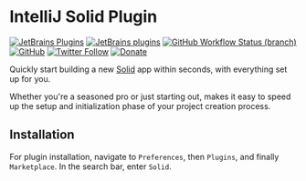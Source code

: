 # IntelliJ Solid Plugin

[![JetBrains Plugins](https://img.shields.io/jetbrains/plugin/v/21414-solid)](https://plugins.jetbrains.com/plugin/21414-solid)
[![JetBrains plugins](https://img.shields.io/jetbrains/plugin/d/21414-solid)](https://plugins.jetbrains.com/plugin/21414-solid/versions)
[![GitHub Workflow Status (branch)](https://img.shields.io/github/actions/workflow/status/KartanHQ/intellij-solidjs/build.yml?branch=master)](https://github.com/KartanHQ/intellij-solidjs/actions/workflows/build.yml)
[![GitHub](https://img.shields.io/github/license/KartanHQ/intellij-solidjs)](https://github.com/KartanHQ/intellij-solidjs/blob/master/LICENSE)
[![Twitter Follow](https://img.shields.io/badge/follow-%40nekofar-1DA1F2?logo=twitter&style=flat)](https://twitter.com/nekofar)
[![Donate](https://img.shields.io/badge/donate-nekofar.crypto-a2b9bc?logo=ko-fi&logoColor=white)](https://ud.me/nekofar.crypto)


<!-- Plugin description -->
Quickly start building a new [Solid](https://solidjs.com) app within seconds, with everything set up for you.

Whether you're a seasoned pro or just starting out, makes it easy to speed up the setup and initialization phase of your project creation process.
<!-- Plugin description end -->

## Installation

For plugin installation, navigate to `Preferences`, then `Plugins`, and finally `Marketplace`. In the search bar, enter `Solid`.


